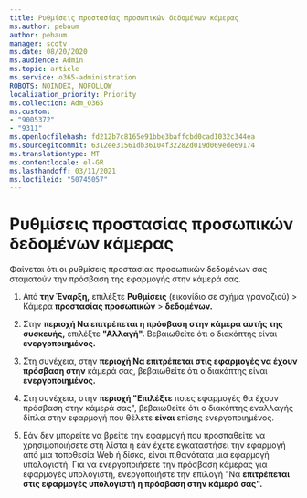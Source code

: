 ```yaml
---
title: Ρυθμίσεις προστασίας προσωπικών δεδομένων κάμερας
ms.author: pebaum
author: pebaum
manager: scotv
ms.date: 08/20/2020
ms.audience: Admin
ms.topic: article
ms.service: o365-administration
ROBOTS: NOINDEX, NOFOLLOW
localization_priority: Priority
ms.collection: Adm_O365
ms.custom:
- "9005372"
- "9311"
ms.openlocfilehash: fd212b7c8165e91bbe3baffcbd0cad1032c344ea
ms.sourcegitcommit: 6312ee31561db36104f32282d019d069ede69174
ms.translationtype: MT
ms.contentlocale: el-GR
ms.lasthandoff: 03/11/2021
ms.locfileid: "50745057"
---
```

# <a name="camera-privacy-settings"></a>Ρυθμίσεις προστασίας προσωπικών δεδομένων κάμερας

Φαίνεται ότι οι ρυθμίσεις προστασίας προσωπικών δεδομένων σας σταματούν την πρόσβαση της εφαρμογής στην κάμερά σας.

1.  Από **την Έναρξη,** επιλέξτε **Ρυθμίσεις** (εικονίδιο σε σχήμα γραναζιού) > Κάμερα **προστασίας προσωπικών**  >  **δεδομένων.**

2.  Στην **περιοχή Να επιτρέπεται η πρόσβαση στην κάμερα αυτής της συσκευής,** επιλέξτε **"Αλλαγή".** Βεβαιωθείτε ότι ο διακόπτης είναι **ενεργοποιημένος.**

3.  Στη συνέχεια, στην **περιοχή Να επιτρέπεται στις εφαρμογές να έχουν πρόσβαση στην** κάμερά σας, βεβαιωθείτε ότι ο διακόπτης είναι **ενεργοποιημένος.**

4.  Στη συνέχεια, στην **περιοχή "Επιλέξτε** ποιες εφαρμογές θα έχουν πρόσβαση στην κάμερά σας", βεβαιωθείτε ότι ο διακόπτης εναλλαγής δίπλα στην εφαρμογή που θέλετε **είναι** επίσης ενεργοποιημένος.

5.  Εάν δεν μπορείτε να βρείτε την εφαρμογή που προσπαθείτε να χρησιμοποιήσετε στη λίστα ή εάν έχετε εγκαταστήσει την εφαρμογή από μια τοποθεσία Web ή δίσκο, είναι πιθανότατα μια εφαρμογή υπολογιστή. Για να ενεργοποιήσετε την πρόσβαση κάμερας για εφαρμογές υπολογιστή, ενεργοποιήστε την επιλογή "Να **επιτρέπεται στις εφαρμογές υπολογιστή η πρόσβαση στην κάμερά σας".**